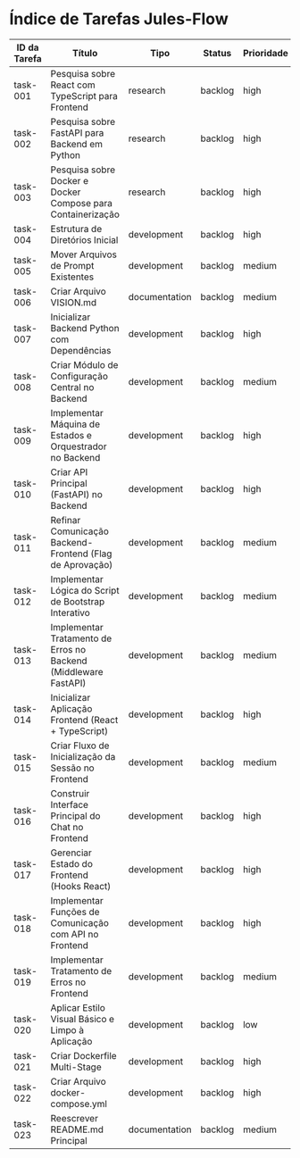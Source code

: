 # Índice de Tarefas Jules-Flow

| ID da Tarefa | Título | Tipo | Status | Prioridade | Dependências | Atribuído |
|--------------|--------|------|--------|------------|--------------|-----------|
| task-001     | Pesquisa sobre React com TypeScript para Frontend | research | backlog | high       | []           | Jules     |
| task-002     | Pesquisa sobre FastAPI para Backend em Python | research | backlog | high       | []           | Jules     |
| task-003     | Pesquisa sobre Docker e Docker Compose para Containerização | research | backlog | high       | []           | Jules     |
| task-004     | Estrutura de Diretórios Inicial       | development | backlog | high       | []           | Jules     |
| task-005     | Mover Arquivos de Prompt Existentes   | development | backlog | medium     | ["task-004"] | Jules     |
| task-006     | Criar Arquivo VISION.md               | documentation | backlog | medium     | []           | Jules     |
| task-007     | Inicializar Backend Python com Dependências | development | backlog | high       | ["task-004"] | Jules     |
| task-008     | Criar Módulo de Configuração Central no Backend | development | backlog | medium     | ["task-007"] | Jules     |
| task-009     | Implementar Máquina de Estados e Orquestrador no Backend | development | backlog | high       | ["task-008"] | Jules     |
| task-010     | Criar API Principal (FastAPI) no Backend | development | backlog | high       | ["task-009"] | Jules     |
| task-011     | Refinar Comunicação Backend-Frontend (Flag de Aprovação) | development | backlog | medium     | ["task-010"] | Jules     |
| task-012     | Implementar Lógica do Script de Bootstrap Interativo | development | backlog | medium     | ["task-010"] | Jules     |
| task-013     | Implementar Tratamento de Erros no Backend (Middleware FastAPI) | development | backlog | medium     | ["task-010"] | Jules     |
| task-014     | Inicializar Aplicação Frontend (React + TypeScript) | development | backlog | high       | ["task-004"] | Jules     |
| task-015     | Criar Fluxo de Inicialização da Sessão no Frontend | development | backlog | medium     | ["task-014", "task-010"] | Jules     |
| task-016     | Construir Interface Principal do Chat no Frontend | development | backlog | high       | ["task-015"] | Jules     |
| task-017     | Gerenciar Estado do Frontend (Hooks React) | development | backlog | high       | ["task-016", "task-011"] | Jules     |
| task-018     | Implementar Funções de Comunicação com API no Frontend | development | backlog | high       | ["task-015", "task-010"] | Jules     |
| task-019     | Implementar Tratamento de Erros no Frontend | development | backlog | medium     | ["task-018", "task-013"] | Jules     |
| task-020     | Aplicar Estilo Visual Básico e Limpo à Aplicação | development | backlog | low        | ["task-016"] | Jules     |
| task-021     | Criar Dockerfile Multi-Stage          | development | backlog | high       | ["task-014", "task-007"] | Jules     |
| task-022     | Criar Arquivo docker-compose.yml      | development | backlog | high       | ["task-021"] | Jules     |
| task-023     | Reescrever README.md Principal        | documentation | backlog | medium     | ["task-022"] | Jules     |
